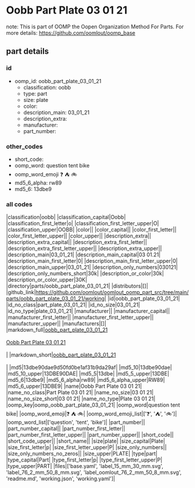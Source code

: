 # Oobb Part Plate 03 01 21  

note: This is part of OOMP the Oopen Organization Method For Parts. For more details: https://github.com/oomlout/oomp_base

##  part details





### id
* oomp_id: oobb_part_plate_03_01_21
  * classification: oobb
  * type: part
  * size: plate
  * color: 
  * description_main: 03_01_21
  * description_extra: 
  * manufacturer: 
  * part_number: 

### other_codes
* short_code: 
* oomp_word: question tent bike
* oomp_word_emoji :question: :tent: :bike:
* md5_6_alpha: rw89
* md5_6: 13dbe9

### all codes 
|classification|oobb|
|classification_capital|Oobb|
|classification_first_letter|o|
|classification_first_letter_upper|O|
|classification_upper|OOBB|
|color||
|color_capital||
|color_first_letter||
|color_first_letter_upper||
|color_upper||
|description_extra||
|description_extra_capital||
|description_extra_first_letter||
|description_extra_first_letter_upper||
|description_extra_upper||
|description_main|03_01_21|
|description_main_capital|03 01.21|
|description_main_first_letter|0|
|description_main_first_letter_upper|0|
|description_main_upper|03_01_21|
|description_only_numbers|030121|
|description_only_numbers_short|30k|
|description_or_color|30k|
|description_or_color_upper|30K|
|directory|parts/oobb_part_plate_03_01_21|
|distributors|[]|
|github_link|https://github.com/oomlout/oomlout_oomp_part_src/tree/main/parts/oobb_part_plate_03_01_21/working|
|id|oobb_part_plate_03_01_21|
|id_no_class|part_plate_03_01_21|
|id_no_size|03_01_21|
|id_no_type|plate_03_01_21|
|manufacturer||
|manufacturer_capital||
|manufacturer_first_letter||
|manufacturer_first_letter_upper||
|manufacturer_upper||
|manufacturers|[]|
|markdown_full|[oobb_part_plate_03_01_21](https://github.com/oomlout/oomlout_oomp_part_src/tree/main/parts/oobb_part_plate_03_01_21/working)<br>[](https://github.com/oomlout/oomlout_oomp_part_src/tree/main/parts/oobb_part_plate_03_01_21/working)<br>[Oobb Part Plate 03 01 21](https://github.com/oomlout/oomlout_oomp_part_src/tree/main/parts/oobb_part_plate_03_01_21/working)<br><br>|
|markdown_short|[oobb_part_plate_03_01_21](https://github.com/oomlout/oomlout_oomp_part_src/tree/main/parts/oobb_part_plate_03_01_21/working)<br><br>|
|md5|13dbe90dae9d50fd0be1af31b9da29af|
|md5_10|13dbe90dae|
|md5_10_upper|13DBE90DAE|
|md5_5|13dbe|
|md5_5_upper|13DBE|
|md5_6|13dbe9|
|md5_6_alpha|rw89|
|md5_6_alpha_upper|RW89|
|md5_6_upper|13DBE9|
|name|Oobb Part Plate 03 01 21|
|name_no_class|Part Plate 03 01 21|
|name_no_size|03 01 21|
|name_no_size_short|03 01 21|
|name_no_type|Plate 03 01 21|
|oomp_key|oomp_oobb_part_plate_03_01_21|
|oomp_word|question tent bike|
|oomp_word_emoji|:question: :tent: :bike:|
|oomp_word_emoji_list|[':question:', ':tent:', ':bike:']|
|oomp_word_list|['question', 'tent', 'bike']|
|part_number||
|part_number_capital||
|part_number_first_letter||
|part_number_first_letter_upper||
|part_number_upper||
|short_code||
|short_code_upper||
|short_name||
|size|plate|
|size_capital|Plate|
|size_first_letter|p|
|size_first_letter_upper|P|
|size_only_numbers||
|size_only_numbers_no_zeros||
|size_upper|PLATE|
|type|part|
|type_capital|Part|
|type_first_letter|p|
|type_first_letter_upper|P|
|type_upper|PART|
|files|['base.yaml', 'label_15_mm_30_mm.svg', 'label_76_2_mm_50_8_mm.svg', 'label_oomlout_76_2_mm_50_8_mm.svg', 'readme.md', 'working.json', 'working.yaml']|
